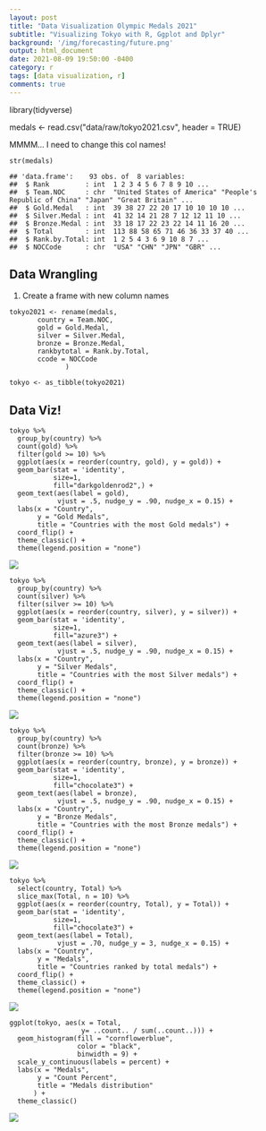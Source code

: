 ```yaml
---
layout: post
title: "Data Visualization Olympic Medals 2021"
subtitle: "Visualizing Tokyo with R, Ggplot and Dplyr"
background: '/img/forecasting/future.png'
output: html_document
date: 2021-08-09 19:50:00 -0400
category: r
tags: [data visualization, r]
comments: true
---
```


library(tidyverse)


medals <- read.csv("data/raw/tokyo2021.csv", header = TRUE)

MMMM… I need to change this col names!

    str(medals)

    ## 'data.frame':    93 obs. of  8 variables:
    ##  $ Rank         : int  1 2 3 4 5 6 7 8 9 10 ...
    ##  $ Team.NOC     : chr  "United States of America" "People's Republic of China" "Japan" "Great Britain" ...
    ##  $ Gold.Medal   : int  39 38 27 22 20 17 10 10 10 10 ...
    ##  $ Silver.Medal : int  41 32 14 21 28 7 12 12 11 10 ...
    ##  $ Bronze.Medal : int  33 18 17 22 23 22 14 11 16 20 ...
    ##  $ Total        : int  113 88 58 65 71 46 36 33 37 40 ...
    ##  $ Rank.by.Total: int  1 2 5 4 3 6 9 10 8 7 ...
    ##  $ NOCCode      : chr  "USA" "CHN" "JPN" "GBR" ...

## Data Wrangling

1.  Create a frame with new column names

<!-- -->

    tokyo2021 <- rename(medals, 
           country = Team.NOC,
           gold = Gold.Medal,
           silver = Silver.Medal,
           bronze = Bronze.Medal,
           rankbytotal = Rank.by.Total,
           ccode = NOCCode
                  )

    tokyo <- as_tibble(tokyo2021)

## Data Viz!

    tokyo %>% 
      group_by(country) %>% 
      count(gold) %>% 
      filter(gold >= 10) %>% 
      ggplot(aes(x = reorder(country, gold), y = gold)) +
      geom_bar(stat = 'identity', 
               size=1, 
               fill="darkgoldenrod2",) +
      geom_text(aes(label = gold),
                vjust = .5, nudge_y = .90, nudge_x = 0.15) +
      labs(x = "Country",
           y = "Gold Medals",
           title = "Countries with the most Gold medals") +
      coord_flip() +
      theme_classic() +
      theme(legend.position = "none")

![](2021-08-09-datavisualization-medals-tokyo2021_files/figure-markdown_strict/unnamed-chunk-6-1.png)

    tokyo %>% 
      group_by(country) %>% 
      count(silver) %>% 
      filter(silver >= 10) %>% 
      ggplot(aes(x = reorder(country, silver), y = silver)) +
      geom_bar(stat = 'identity', 
               size=1,
               fill="azure3") +
      geom_text(aes(label = silver),
                vjust = .5, nudge_y = .90, nudge_x = 0.15) +
      labs(x = "Country",
           y = "Silver Medals",
           title = "Countries with the most Silver medals") +
      coord_flip() +
      theme_classic() +
      theme(legend.position = "none")

![](2021-08-09-datavisualization-medals-tokyo2021_files/figure-markdown_strict/unnamed-chunk-7-1.png)

    tokyo %>% 
      group_by(country) %>% 
      count(bronze) %>% 
      filter(bronze >= 10) %>% 
      ggplot(aes(x = reorder(country, bronze), y = bronze)) +
      geom_bar(stat = 'identity', 
               size=1,
               fill="chocolate3") +
      geom_text(aes(label = bronze),
                vjust = .5, nudge_y = .90, nudge_x = 0.15) +
      labs(x = "Country",
           y = "Bronze Medals",
           title = "Countries with the most Bronze medals") +
      coord_flip() +
      theme_classic() +
      theme(legend.position = "none")

![](2021-08-09-datavisualization-medals-tokyo2021_files/figure-markdown_strict/unnamed-chunk-8-1.png)

    tokyo %>% 
      select(country, Total) %>% 
      slice_max(Total, n = 10) %>% 
      ggplot(aes(x = reorder(country, Total), y = Total)) +
      geom_bar(stat = 'identity', 
               size=1,
               fill="chocolate3") +
      geom_text(aes(label = Total),
                vjust = .70, nudge_y = 3, nudge_x = 0.15) +
      labs(x = "Country",
           y = "Medals",
           title = "Countries ranked by total medals") +
      coord_flip() +
      theme_classic() +
      theme(legend.position = "none")

![](2021-08-09-datavisualization-medals-tokyo2021_files/figure-markdown_strict/unnamed-chunk-9-1.png)

    ggplot(tokyo, aes(x = Total,
                      y= ..count.. / sum(..count..))) +
      geom_histogram(fill = "cornflowerblue",
                     color = "black",
                     binwidth = 9) +
      scale_y_continuous(labels = percent) +
      labs(x = "Medals",
           y = "Count Percent",
           title = "Medals distribution"
          ) +
      theme_classic() 

![](2021-08-09-datavisualization-medals-tokyo2021_files/figure-markdown_strict/unnamed-chunk-10-1.png)
